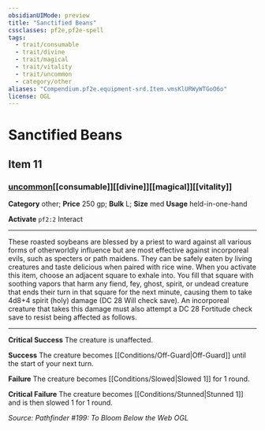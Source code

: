 ```yaml
---
obsidianUIMode: preview
title: "Sanctified Beans"
cssclasses: pf2e,pf2e-spell
tags:
  - trait/consumable
  - trait/divine
  - trait/magical
  - trait/vitality
  - trait/uncommon
  - category/other
aliases: "Compendium.pf2e.equipment-srd.Item.vmsKlURWyWTGoO6o"
license: OGL
---
```

# Sanctified Beans
## Item 11
### [uncommon](uncommon.md "Uncommon Rarity Trait")[[consumable]][[divine]][[magical]][[vitality]]

**Category** other; 
**Price** 250 gp; 
**Bulk** L; **Size** med
**Usage** held-in-one-hand

**Activate** `pf2:2` Interact

* * *

These roasted soybeans are blessed by a priest to ward against all various forms of otherworldly influence but are most effective against incorporeal evils, such as specters or path maidens. They can be safely eaten by living creatures and taste delicious when paired with rice wine. When you activate this item, choose an adjacent square to exhale into. You fill that square with soothing vapors that harm any fiend, fey, ghost, spirit, or undead creature that ends their turn in that square for the next minute, causing them to take 4d8+4 spirit (holy) damage (DC 28 Will check save). An incorporeal creature that takes this damage must also attempt a DC 28 Fortitude check save to resist being affected as follows.

* * *

**Critical Success** The creature is unaffected.

**Success** The creature becomes [[Conditions/Off-Guard|Off-Guard]] until the start of your next turn.

**Failure** The creature becomes [[Conditions/Slowed|Slowed 1]] for 1 round.

**Critical Failure** The creature becomes [[Conditions/Stunned|Stunned 1]] and is then slowed 1 for 1 round.

*Source: Pathfinder #199: To Bloom Below the Web*
*OGL*